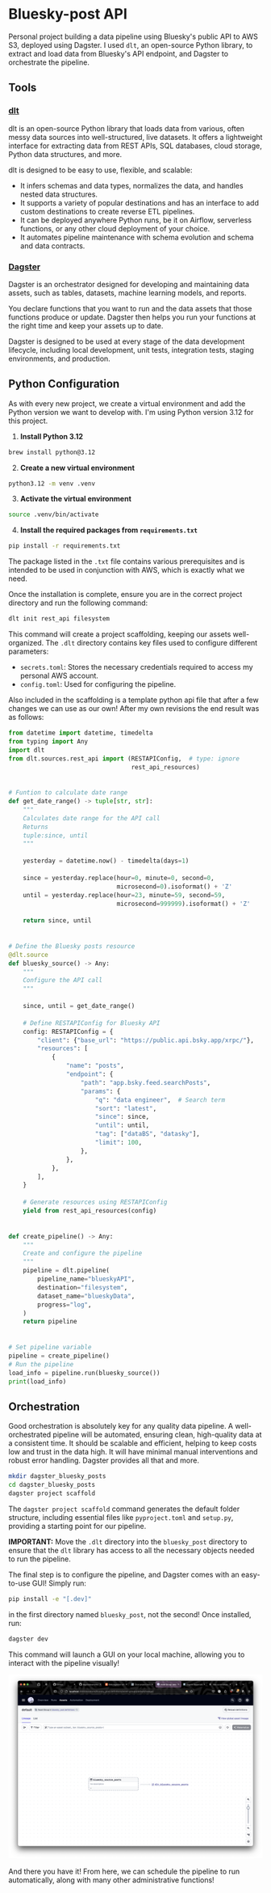 # Bluesky-post API

Personal project building a data pipeline using Bluesky's public API to AWS S3, deployed using Dagster. I used `dlt`, an open-source Python library, to extract and load data from Bluesky's API endpoint, and Dagster to orchestrate the pipeline.

## Tools

### [dlt](https://dlthub.com/docs/intro)

dlt is an open-source Python library that loads data from various, often messy data sources into well-structured, live datasets. It offers a lightweight interface for extracting data from REST APIs, SQL databases, cloud storage, Python data structures, and more.

dlt is designed to be easy to use, flexible, and scalable:

- It infers schemas and data types, normalizes the data, and handles nested data structures.
- It supports a variety of popular destinations and has an interface to add custom destinations to create reverse ETL pipelines.
- It can be deployed anywhere Python runs, be it on Airflow, serverless functions, or any other cloud deployment of your choice.
- It automates pipeline maintenance with schema evolution and schema and data contracts.

### [Dagster](https://docs.dagster.io/getting-started)

Dagster is an orchestrator designed for developing and maintaining data assets, such as tables, datasets, machine learning models, and reports.

You declare functions that you want to run and the data assets that those functions produce or update. Dagster then helps you run your functions at the right time and keep your assets up to date.

Dagster is designed to be used at every stage of the data development lifecycle, including local development, unit tests, integration tests, staging environments, and production.

## Python Configuration

As with every new project, we create a virtual environment and add the Python version we want to develop with. I'm using Python version 3.12 for this project.

1. **Install Python 3.12**

```bash
brew install python@3.12
```

2. **Create a new virtual environment**

```bash
python3.12 -m venv .venv
```

3. **Activate the virtual environment**

```bash
source .venv/bin/activate
```

4. **Install the required packages from `requirements.txt`**

```bash
pip install -r requirements.txt
```

The package listed in the `.txt` file contains various prerequisites and is intended to be used in conjunction with AWS, which is exactly what we need.

Once the installation is complete, ensure you are in the correct project directory and run the following command:

```bash
dlt init rest_api filesystem
```

This command will create a project scaffolding, keeping our assets well-organized. The `.dlt` directory contains key files used to configure different parameters:

- `secrets.toml`: Stores the necessary credentials required to access my personal AWS account.
- `config.toml`: Used for configuring the pipeline.

Also included in the scaffolding is a template python api file that after a few changes we can use as our own! After my own revisions the end result was as follows:

```python
from datetime import datetime, timedelta
from typing import Any
import dlt
from dlt.sources.rest_api import (RESTAPIConfig,  # type: ignore
                                  rest_api_resources)


# Funtion to calculate date range
def get_date_range() -> tuple[str, str]:
    """
    Calculates date range for the API call
    Returns
    tuple:since, until
    """

    yesterday = datetime.now() - timedelta(days=1)

    since = yesterday.replace(hour=0, minute=0, second=0,
                              microsecond=0).isoformat() + 'Z'
    until = yesterday.replace(hour=23, minute=59, second=59,
                              microsecond=999999).isoformat() + 'Z'

    return since, until


# Define the Bluesky posts resource
@dlt.source
def bluesky_source() -> Any:
    """
    Configure the API call
    """

    since, until = get_date_range()

    # Define RESTAPIConfig for Bluesky API
    config: RESTAPIConfig = {
        "client": {"base_url": "https://public.api.bsky.app/xrpc/"},
        "resources": [
            {
                "name": "posts",
                "endpoint": {
                    "path": "app.bsky.feed.searchPosts",
                    "params": {
                        "q": "data engineer",  # Search term
                        "sort": "latest",
                        "since": since,
                        "until": until,
                        "tag": ["dataBS", "datasky"],
                        "limit": 100,
                    },
                },
            },
        ],
    }

    # Generate resources using RESTAPIConfig
    yield from rest_api_resources(config)


def create_pipeline() -> Any:
    """
    Create and configure the pipeline
    """
    pipeline = dlt.pipeline(
        pipeline_name="blueskyAPI",
        destination="filesystem",
        dataset_name="blueskyData",
        progress="log",
    )
    return pipeline


# Set pipeline variable
pipeline = create_pipeline()
# Run the pipeline
load_info = pipeline.run(bluesky_source())
print(load_info)

```

## Orchestration

Good orchestration is absolutely key for any quality data pipeline. A well-orchestrated pipeline will be automated, ensuring clean, high-quality data at a consistent time. It should be scalable and efficient, helping to keep costs low and trust in the data high. It will have minimal manual interventions and robust error handling. Dagster provides all that and more.

```bash
mkdir dagster_bluesky_posts
cd dagster_bluesky_posts
dagster project scaffold
```

The `dagster project scaffold` command generates the default folder structure, including essential files like `pyproject.toml` and `setup.py`, providing a starting point for our pipeline.

**IMPORTANT:**
Move the `.dlt` directory into the `bluesky_post` directory to ensure that the `dlt` library has access to all the necessary objects needed to run the pipeline.

The final step is to configure the pipeline, and Dagster comes with an easy-to-use GUI! Simply run:

```bash
pip install -e "[.dev]"
```

in the first directory named `bluesky_post`, not the second! Once installed, run:

```bash
dagster dev
```

This command will launch a GUI on your local machine, allowing you to interact with the pipeline visually!

![dagster-gui](./images/dagster-ui.png)

And there you have it! From here, we can schedule the pipeline to run automatically, along with many other administrative functions!
